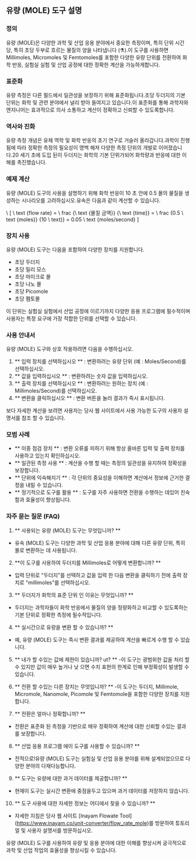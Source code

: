 ## 유량 (MOLE) 도구 설명

### 정의
유량 (MOLE)은 다양한 과학 및 산업 응용 분야에서 중요한 측정이며, 특히 단위 시간당, 특히 초당 두부로 흐르는 물질의 양을 나타냅니다 (⚗️).이 도구를 사용하면 Millimoles, Micromoles 및 Femtomoles를 포함한 다양한 유량 단위를 전환하여 화학 반응, 실험실 실험 및 산업 공정에 대한 정확한 계산을 가능하게합니다.

### 표준화
유량 측정은 다른 필드에서 일관성을 보장하기 위해 표준화됩니다.초당 두더지의 기본 단위는 화학 및 관련 분야에서 널리 받아 들여지고 있습니다.이 표준화를 통해 과학자와 엔지니어는 효과적으로 의사 소통하고 계산이 정확하고 신뢰할 수 있도록합니다.

### 역사와 진화
유량 측정 개념은 유체 역학 및 화학 반응의 초기 연구로 거슬러 올라갑니다.과학이 진행됨에 따라 정확한 측정의 필요성이 명백 해져 다양한 측정 단위의 개발로 이어졌습니다.20 세기 초에 도입 된이 두더지는 화학의 기본 단위가되어 화학량과 반응에 대한 이해를 촉진했습니다.

### 예제 계산
유량 (MOLE) 도구의 사용을 설명하기 위해 화학 반응이 10 초 안에 0.5 몰의 물질을 생성하는 시나리오를 고려하십시오.유속은 다음과 같이 계산할 수 있습니다.

\ [
\ text {flow rate} = \ frac {\ text {물질 금액}} {\ text {time}} = \ frac {0.5 \ text {moles}} {10 \ text}} = 0.05 \ text {moles/second}
\]

### 장치 사용
유량 (MOLE) 도구는 다음을 포함하여 다양한 장치를 지원합니다.
- 초당 두더지
- 초당 밀리 모스
- 초당 마이크로 몰
- 초당 나노 몰
- 초당 Picomole
- 초당 펨토몰

이 단위는 실험실 실험에서 산업 공정에 이르기까지 다양한 응용 프로그램에 필수적이며 사용자는 특정 요구에 가장 적합한 단위를 선택할 수 있습니다.

### 사용 안내서
유량 (MOLE) 도구와 상호 작용하려면 다음을 수행하십시오.
1. ** 입력 장치를 선택하십시오 ** : 변환하려는 유량 단위 (예 : Moles/Second)를 선택하십시오.
2. ** 값을 입력하십시오 ** : 변환하려는 숫자 값을 입력하십시오.
3. ** 출력 장치를 선택하십시오 ** : 변환하려는 원하는 장치 (예 : Millimoles/Second)를 선택하십시오.
4. ** 변환을 클릭하십시오 ** : 변환 버튼을 눌러 결과가 즉시 표시됩니다.

보다 자세한 계산을 보려면 사용자는 당사 웹 사이트에서 사용 가능한 도구의 사용자 설명서를 참조 할 수 있습니다.

### 모범 사례
- ** 이중 점검 장치 ** : 변환 오류를 피하기 위해 항상 올바른 입력 및 출력 장치를 사용하고 있는지 확인하십시오.
- ** 일관된 측정 사용 ** : 계산을 수행 할 때는 측정의 일관성을 유지하여 정확성을 보장합니다.
- ** 단위에 익숙해지기 ** : 각 단위의 중요성을 이해하면 계산에서 정보에 근거한 결정을 내릴 수 있습니다.
- ** 정기적으로 도구를 활용 ** : 도구를 자주 사용하면 전환을 수행하는 데있어 친숙 함과 효율성이 향상됩니다.

### 자주 묻는 질문 (FAQ)

1. ** 사용되는 유량 (MOLE) 도구는 무엇입니까? **
- 유속 (MOLE) 도구는 다양한 과학 및 산업 응용 분야에 대해 다른 유량 단위, 특히 몰로 변환하는 데 사용됩니다.

2. **이 도구를 사용하여 두더지를 Millimoles로 어떻게 변환합니까? **
- 입력 단위로 "두더지"를 선택하고 값을 입력 한 다음 변환을 클릭하기 전에 출력 장치로 "millimoles"를 선택하십시오.

3. ** 두더지가 화학의 표준 단위 인 이유는 무엇입니까? **
- 두더지는 과학자들이 화학 반응에서 물질의 양을 정량화하고 비교할 수 있도록하는 기본 단위로 정확한 측정에 필수적입니다.

4. ** 실시간으로 유량을 변환 할 수 있습니까? **
- 예, 유량 (MOLE) 도구는 즉시 변환 결과를 제공하여 계산을 빠르게 수행 할 수 있습니다.

5. ** 내가 할 수있는 값에 제한이 있습니까? ut? **
-이 도구는 광범위한 값을 처리 할 수 ​​있지만 값이 매우 높거나 낮 으면 수치 표현의 한계로 인해 부정확성이 발생할 수 있습니다.

6. ** 전환 할 수있는 다른 장치는 무엇입니까? **
-이 도구는 두더지, Millimole, Micromole, Nanomole, Picomole 및 Femtomole을 포함한 다양한 장치를 지원합니다.

7. ** 전환은 얼마나 정확합니까? **
- 전환은 표준화 된 측정을 기반으로 매우 정확하여 계산에 대한 신뢰할 수있는 결과를 보장합니다.

8. ** 산업 응용 프로그램 에이 도구를 사용할 수 있습니까? **
- 전적으로!유량 (MOLE) 도구는 실험실 및 산업 응용 분야를 위해 설계되었으므로 다양한 분야의 다재다능합니다.

9. ** 도구는 유량에 대한 과거 데이터를 제공합니까? **
- 현재이 도구는 실시간 변환에 중점을두고 있으며 과거 데이터를 저장하지 않습니다.

10. ** 도구 사용에 대한 자세한 정보는 어디에서 찾을 수 있습니까? **
- 자세한 지침은 당사 웹 사이트 [Inayam Flowate Tool] (https://www.inayam.co/unit-converter/flow_rate_mole)를 방문하여 튜토리얼 및 사용자 설명서를 방문하십시오.

유량 (MOLE) 도구를 사용하여 유량 및 응용 분야에 대한 이해를 향상시켜 궁극적으로 과학 및 산업 작업의 효율성을 향상시킬 수 있습니다.